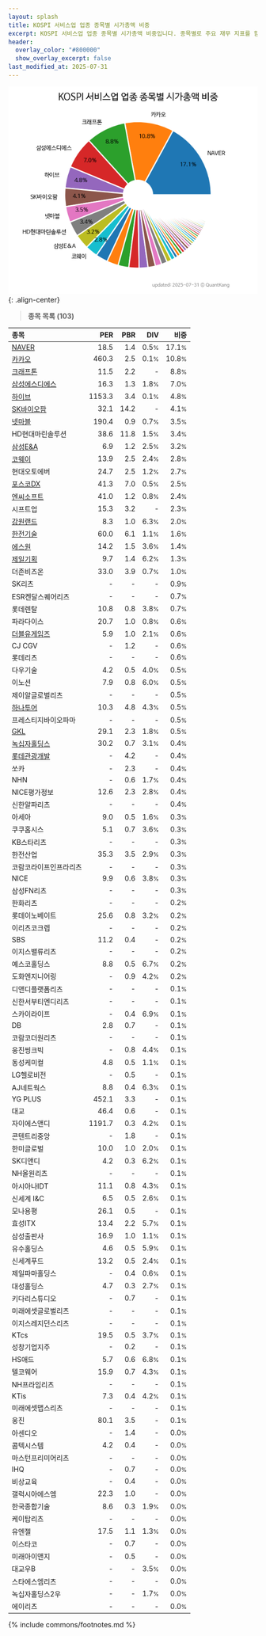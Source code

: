 ```yaml
---
layout: splash
title: KOSPI 서비스업 업종 종목별 시가총액 비중
excerpt: KOSPI 서비스업 업종 종목별 시가총액 비중입니다. 종목별로 주요 재무 지표를 함께 표시합니다.
header:
  overlay_color: "#800000"
  show_overlay_excerpt: false
last_modified_at: 2025-07-31
---
```



![KOSPI 서비스업 업종 종목별 시가총액 비중](/stats/sector/images/kospi_업종_서비스업_종목.png){: .align-center}


> **종목 목록 (103)**<a id="list"></a>

| **종목** | **PER** | **PBR** | **DIV** | **비중** |
| :------- | ------: | ------: | ------: | -------: |
| [NAVER](/035420/) | 18.5 | 1.4 | 0.5<small>%</small> | 17.1<small>%</small> |
| [카카오](/035720/) | 460.3 | 2.5 | 0.1<small>%</small> | 10.8<small>%</small> |
| [크래프톤](/259960/) | 11.5 | 2.2 | - | 8.8<small>%</small> |
| [삼성에스디에스](/018260/) | 16.3 | 1.3 | 1.8<small>%</small> | 7.0<small>%</small> |
| [하이브](/352820/) | 1153.3 | 3.4 | 0.1<small>%</small> | 4.8<small>%</small> |
| [SK바이오팜](/326030/) | 32.1 | 14.2 | - | 4.1<small>%</small> |
| [넷마블](/251270/) | 190.4 | 0.9 | 0.7<small>%</small> | 3.5<small>%</small> |
| HD현대마린솔루션 | 38.6 | 11.8 | 1.5<small>%</small> | 3.4<small>%</small> |
| [삼성E&A](/028050/) | 6.9 | 1.2 | 2.5<small>%</small> | 3.2<small>%</small> |
| [코웨이](/021240/) | 13.9 | 2.5 | 2.4<small>%</small> | 2.8<small>%</small> |
| 현대오토에버 | 24.7 | 2.5 | 1.2<small>%</small> | 2.7<small>%</small> |
| [포스코DX](/022100/) | 41.3 | 7.0 | 0.5<small>%</small> | 2.5<small>%</small> |
| [엔씨소프트](/036570/) | 41.0 | 1.2 | 0.8<small>%</small> | 2.4<small>%</small> |
| 시프트업 | 15.3 | 3.2 | - | 2.3<small>%</small> |
| [강원랜드](/035250/) | 8.3 | 1.0 | 6.3<small>%</small> | 2.0<small>%</small> |
| [한전기술](/052690/) | 60.0 | 6.1 | 1.1<small>%</small> | 1.6<small>%</small> |
| [에스원](/012750/) | 14.2 | 1.5 | 3.6<small>%</small> | 1.4<small>%</small> |
| [제일기획](/030000/) | 9.7 | 1.4 | 6.2<small>%</small> | 1.3<small>%</small> |
| 더존비즈온 | 33.0 | 3.9 | 0.7<small>%</small> | 1.0<small>%</small> |
| SK리츠 | - | - | - | 0.9<small>%</small> |
| ESR켄달스퀘어리츠 | - | - | - | 0.7<small>%</small> |
| 롯데렌탈 | 10.8 | 0.8 | 3.8<small>%</small> | 0.7<small>%</small> |
| 파라다이스 | 20.7 | 1.0 | 0.8<small>%</small> | 0.6<small>%</small> |
| [더블유게임즈](/192080/) | 5.9 | 1.0 | 2.1<small>%</small> | 0.6<small>%</small> |
| CJ CGV | - | 1.2 | - | 0.6<small>%</small> |
| 롯데리츠 | - | - | - | 0.6<small>%</small> |
| 다우기술 | 4.2 | 0.5 | 4.0<small>%</small> | 0.5<small>%</small> |
| 이노션 | 7.9 | 0.8 | 6.0<small>%</small> | 0.5<small>%</small> |
| 제이알글로벌리츠 | - | - | - | 0.5<small>%</small> |
| [하나투어](/039130/) | 10.3 | 4.8 | 4.3<small>%</small> | 0.5<small>%</small> |
| 프레스티지바이오파마 | - | - | - | 0.5<small>%</small> |
| [GKL](/114090/) | 29.1 | 2.3 | 1.8<small>%</small> | 0.5<small>%</small> |
| [녹십자홀딩스](/005250/) | 30.2 | 0.7 | 3.1<small>%</small> | 0.4<small>%</small> |
| [롯데관광개발](/032350/) | - | 4.2 | - | 0.4<small>%</small> |
| 쏘카 | - | 2.3 | - | 0.4<small>%</small> |
| NHN | - | 0.6 | 1.7<small>%</small> | 0.4<small>%</small> |
| NICE평가정보 | 12.6 | 2.3 | 2.8<small>%</small> | 0.4<small>%</small> |
| 신한알파리츠 | - | - | - | 0.4<small>%</small> |
| 아세아 | 9.0 | 0.5 | 1.6<small>%</small> | 0.3<small>%</small> |
| 쿠쿠홈시스 | 5.1 | 0.7 | 3.6<small>%</small> | 0.3<small>%</small> |
| KB스타리츠 | - | - | - | 0.3<small>%</small> |
| 한전산업 | 35.3 | 3.5 | 2.9<small>%</small> | 0.3<small>%</small> |
| 코람코라이프인프라리츠 | - | - | - | 0.3<small>%</small> |
| NICE | 9.9 | 0.6 | 3.8<small>%</small> | 0.3<small>%</small> |
| 삼성FN리츠 | - | - | - | 0.3<small>%</small> |
| 한화리츠 | - | - | - | 0.2<small>%</small> |
| 롯데이노베이트 | 25.6 | 0.8 | 3.2<small>%</small> | 0.2<small>%</small> |
| 이리츠코크렙 | - | - | - | 0.2<small>%</small> |
| SBS | 11.2 | 0.4 | - | 0.2<small>%</small> |
| 이지스밸류리츠 | - | - | - | 0.2<small>%</small> |
| 예스코홀딩스 | 8.8 | 0.5 | 6.7<small>%</small> | 0.2<small>%</small> |
| 도화엔지니어링 | - | 0.9 | 4.2<small>%</small> | 0.2<small>%</small> |
| 디앤디플랫폼리츠 | - | - | - | 0.1<small>%</small> |
| 신한서부티엔디리츠 | - | - | - | 0.1<small>%</small> |
| 스카이라이프 | - | 0.4 | 6.9<small>%</small> | 0.1<small>%</small> |
| DB | 2.8 | 0.7 | - | 0.1<small>%</small> |
| 코람코더원리츠 | - | - | - | 0.1<small>%</small> |
| 웅진씽크빅 | - | 0.8 | 4.4<small>%</small> | 0.1<small>%</small> |
| 동성케미컬 | 4.8 | 0.5 | 1.1<small>%</small> | 0.1<small>%</small> |
| LG헬로비전 | - | 0.5 | - | 0.1<small>%</small> |
| AJ네트웍스 | 8.8 | 0.4 | 6.3<small>%</small> | 0.1<small>%</small> |
| YG PLUS | 452.1 | 3.3 | - | 0.1<small>%</small> |
| 대교 | 46.4 | 0.6 | - | 0.1<small>%</small> |
| 자이에스앤디 | 1191.7 | 0.3 | 4.2<small>%</small> | 0.1<small>%</small> |
| 콘텐트리중앙 | - | 1.8 | - | 0.1<small>%</small> |
| 한미글로벌 | 10.0 | 1.0 | 2.0<small>%</small> | 0.1<small>%</small> |
| SK디앤디 | 4.2 | 0.3 | 6.2<small>%</small> | 0.1<small>%</small> |
| NH올원리츠 | - | - | - | 0.1<small>%</small> |
| 아시아나IDT | 11.1 | 0.8 | 4.3<small>%</small> | 0.1<small>%</small> |
| 신세계 I&C | 6.5 | 0.5 | 2.6<small>%</small> | 0.1<small>%</small> |
| 모나용평 | 26.1 | 0.5 | - | 0.1<small>%</small> |
| 효성ITX | 13.4 | 2.2 | 5.7<small>%</small> | 0.1<small>%</small> |
| 삼성출판사 | 16.9 | 1.0 | 1.1<small>%</small> | 0.1<small>%</small> |
| 유수홀딩스 | 4.6 | 0.5 | 5.9<small>%</small> | 0.1<small>%</small> |
| 신세계푸드 | 13.2 | 0.5 | 2.4<small>%</small> | 0.1<small>%</small> |
| 제일파마홀딩스 | - | 0.4 | 0.6<small>%</small> | 0.1<small>%</small> |
| 대성홀딩스 | 4.7 | 0.3 | 2.7<small>%</small> | 0.1<small>%</small> |
| 키다리스튜디오 | - | 0.7 | - | 0.1<small>%</small> |
| 미래에셋글로벌리츠 | - | - | - | 0.1<small>%</small> |
| 이지스레지던스리츠 | - | - | - | 0.1<small>%</small> |
| KTcs | 19.5 | 0.5 | 3.7<small>%</small> | 0.1<small>%</small> |
| 성창기업지주 | - | 0.2 | - | 0.1<small>%</small> |
| HS애드 | 5.7 | 0.6 | 6.8<small>%</small> | 0.1<small>%</small> |
| 텔코웨어 | 15.9 | 0.7 | 4.3<small>%</small> | 0.1<small>%</small> |
| NH프라임리츠 | - | - | - | 0.1<small>%</small> |
| KTis | 7.3 | 0.4 | 4.2<small>%</small> | 0.1<small>%</small> |
| 미래에셋맵스리츠 | - | - | - | 0.1<small>%</small> |
| 웅진 | 80.1 | 3.5 | - | 0.1<small>%</small> |
| 아센디오 | - | 1.4 | - | 0.0<small>%</small> |
| 콤텍시스템 | 4.2 | 0.4 | - | 0.0<small>%</small> |
| 마스턴프리미어리츠 | - | - | - | 0.0<small>%</small> |
| IHQ | - | 0.7 | - | 0.0<small>%</small> |
| 비상교육 | - | 0.4 | - | 0.0<small>%</small> |
| 갤럭시아에스엠 | 22.3 | 1.0 | - | 0.0<small>%</small> |
| 한국종합기술 | 8.6 | 0.3 | 1.9<small>%</small> | 0.0<small>%</small> |
| 케이탑리츠 | - | - | - | 0.0<small>%</small> |
| 유엔젤 | 17.5 | 1.1 | 1.3<small>%</small> | 0.0<small>%</small> |
| 이스타코 | - | 0.7 | - | 0.0<small>%</small> |
| 미래아이앤지 | - | 0.5 | - | 0.0<small>%</small> |
| 대교우B | - | - | 3.5<small>%</small> | 0.0<small>%</small> |
| 스타에스엠리츠 | - | - | - | 0.0<small>%</small> |
| 녹십자홀딩스2우 | - | - | 1.7<small>%</small> | 0.0<small>%</small> |
| 에이리츠 | - | - | - | 0.0<small>%</small> |

{% include commons/footnotes.md %}